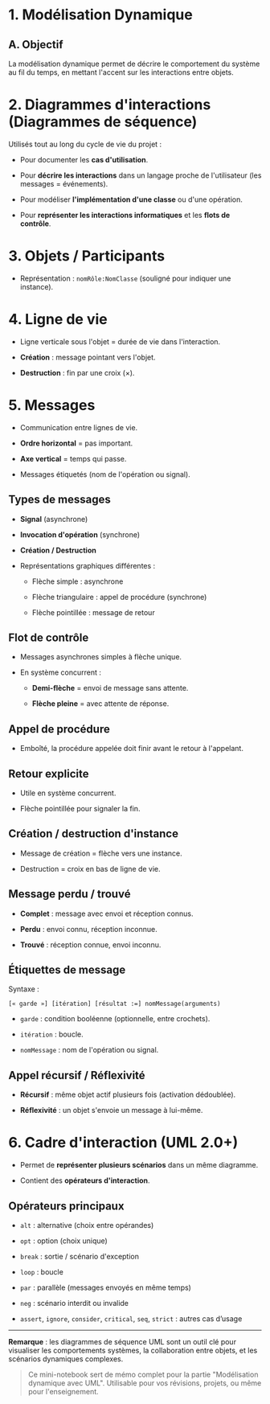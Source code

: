 
# 1. Modélisation Dynamique

## A. Objectif

La modélisation dynamique permet de décrire le comportement du système au fil du temps, en mettant l'accent sur les interactions entre objets.

# 2. Diagrammes d'interactions (Diagrammes de séquence)

Utilisés tout au long du cycle de vie du projet :

- Pour documenter les **cas d'utilisation**.
    
- Pour **décrire les interactions** dans un langage proche de l'utilisateur (les messages = événements).
    
- Pour modéliser **l'implémentation d'une classe** ou d'une opération.
    
- Pour **représenter les interactions informatiques** et les **flots de contrôle**.
    

# 3. Objets / Participants

- Représentation : `nomRôle:NomClasse` (souligné pour indiquer une instance).
    

# 4. Ligne de vie

- Ligne verticale sous l'objet = durée de vie dans l'interaction.
    
- **Création** : message pointant vers l'objet.
    
- **Destruction** : fin par une croix (×).
    

# 5. Messages

- Communication entre lignes de vie.
    
- **Ordre horizontal** = pas important.
    
- **Axe vertical** = temps qui passe.
    
- Messages étiquetés (nom de l'opération ou signal).
    

## Types de messages

- **Signal** (asynchrone)
    
- **Invocation d'opération** (synchrone)
    
- **Création / Destruction**
    
- Représentations graphiques différentes :
    
    - Flèche simple : asynchrone
        
    - Flèche triangulaire : appel de procédure (synchrone)
        
    - Flèche pointillée : message de retour
        

## Flot de contrôle

- Messages asynchrones simples à flèche unique.
    
- En système concurrent :
    
    - **Demi-flèche** = envoi de message sans attente.
        
    - **Flèche pleine** = avec attente de réponse.
        

## Appel de procédure

- Emboîté, la procédure appelée doit finir avant le retour à l'appelant.
    

## Retour explicite

- Utile en système concurrent.
    
- Flèche pointillée pour signaler la fin.
    

## Création / destruction d'instance

- Message de création = flèche vers une instance.
    
- Destruction = croix en bas de ligne de vie.
    

## Message perdu / trouvé

- **Complet** : message avec envoi et réception connus.
    
- **Perdu** : envoi connu, réception inconnue.
    
- **Trouvé** : réception connue, envoi inconnu.
    

## Étiquettes de message

Syntaxe :

```
[« garde »] [itération] [résultat :=] nomMessage(arguments)
```

- `garde` : condition booléenne (optionnelle, entre crochets).
    
- `itération` : boucle.
    
- `nomMessage` : nom de l'opération ou signal.
    

## Appel récursif / Réflexivité

- **Récursif** : même objet actif plusieurs fois (activation dédoublée).
    
- **Réflexivité** : un objet s'envoie un message à lui-même.
    

# 6. Cadre d'interaction (UML 2.0+)

- Permet de **représenter plusieurs scénarios** dans un même diagramme.
    
- Contient des **opérateurs d'interaction**.
    

## Opérateurs principaux

- `alt` : alternative (choix entre opérandes)
    
- `opt` : option (choix unique)
    
- `break` : sortie / scénario d'exception
    
- `loop` : boucle
    
- `par` : parallèle (messages envoyés en même temps)
    
- `neg` : scénario interdit ou invalide
    
- `assert`, `ignore`, `consider`, `critical`, `seq`, `strict` : autres cas d’usage
    

---

**Remarque** : les diagrammes de séquence UML sont un outil clé pour visualiser les comportements systèmes, la collaboration entre objets, et les scénarios dynamiques complexes.

> Ce mini-notebook sert de mémo complet pour la partie "Modélisation dynamique avec UML". Utilisable pour vos révisions, projets, ou même pour l'enseignement.